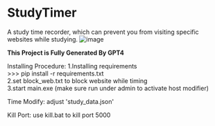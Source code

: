 # StudyTimer
A study time recorder, which can prevent you from visiting specific websites while studying.
![image](https://github.com/AIALRA-0/StudyTimer/assets/71060413/0d08277d-8056-4d7d-8cf2-0c9c0b49b65f)

**This Project is Fully Generated By GPT4**

Installing Procedure:
1.Installing requirements  
	>>> pip install -r requirements.txt  
2.set block_web.txt to block website while timing  
3.start main.exe (make sure run under admin to activate host modifier)  

Time Modify: adjust 'study_data.json'

Kill Port: use kill.bat to kill port 5000
